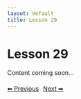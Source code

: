 ```yaml
---
layout: default
title: Lesson 29
---
```


# Lesson 29

Content coming soon...

<div style="margin-top: 20px;">
<a href="/docs/Intermediate/Lessons/lesson_28.md" style="margin-right: 10px;">⬅ Previous</a><a href="/docs/Intermediate/Lessons/lesson_30.md">Next ➡</a>
</div>
